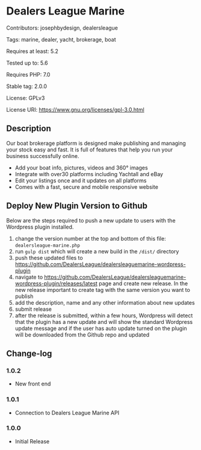 # Dealers League Marine 
Contributors: josephbydesign, dealersleague

Tags: marine, dealer, yacht, brokerage, boat

Requires at least: 5.2

Tested up to: 5.6

Requires PHP: 7.0

Stable tag: 2.0.0

License: GPLv3

License URI: https://www.gnu.org/licenses/gpl-3.0.html
 

## Description 

Our boat brokerage platform is designed make publishing and managing your stock easy and fast. It is full of features that help you run your business successfully online.

- Add your boat info, pictures, videos and 360° images
- Integrate with over30 platforms including Yachtall and eBay
- Edit your listings once and it updates on all platforms
- Comes with a fast, secure and mobile responsive website 


## Deploy New Plugin Version to Github

Below are the steps required to push a new update to users with the Wordpress plugin installed.
1. change the version number at the top and bottom of this file: `dealersleague-marine.php`
2. run `gulp dist` which will create a new build in the `/dist/` directory 
3. push these updated files to https://github.com/DealersLeague/dealersleaguemarine-wordpress-plugin 
5. navigate to https://github.com/DealersLeague/dealersleaguemarine-wordpress-plugin/releases/latest page and create new release. In the new release important to create tag with the same version you want to publish
6. add the description, name and any other information about new updates
7. submit release
8. after the release is submitted, within a few hours, Wordpress will detect that the plugin has a new update and will show the standard Wordpress update message and if the user has auto update turned on the plugin will be downloaded from the Github repo and updated

## Change-log 

### 1.0.2
- New front end 

### 1.0.1
- Connection to Dealers League Marine API 

### 1.0.0
- Initial Release